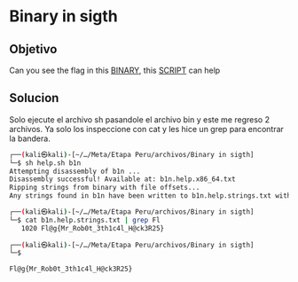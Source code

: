 # Binary in sigth

## Objetivo
Can you see the flag in this [BINARY,](https://drive.google.com/file/d/1GN8ajuBVPPxMCWwq7GFDAtzlYADk2ZUr/view?usp=sharing) this [SCRIPT](https://drive.google.com/file/d/1utpRkEmLFhEAZB83XnBXD_ksdhevCrUw/view?usp=sharing) can help

## Solucion
Solo ejecute el archivo sh pasandole el archivo bin y este me regreso 2 archivos. Ya solo los inspeccione con cat y les hice un grep para encontrar la bandera.

```bash
┌──(kali㉿kali)-[~/…/Meta/Etapa Peru/archivos/Binary in sigth]
└─$ sh help.sh b1n 
Attempting disassembly of b1n ...
Disassembly successful! Available at: b1n.help.x86_64.txt
Ripping strings from binary with file offsets...
Any strings found in b1n have been written to b1n.help.strings.txt with file offset

┌──(kali㉿kali)-[~/…/Meta/Etapa Peru/archivos/Binary in sigth]
└─$ cat b1n.help.strings.txt | grep Fl
   1020 Fl@g{Mr_Rob0t_3th1c4l_H@ck3R25}
                                                                                
┌──(kali㉿kali)-[~/…/Meta/Etapa Peru/archivos/Binary in sigth]
└─$ 

```

```bandera
Fl@g{Mr_Rob0t_3th1c4l_H@ck3R25}
```